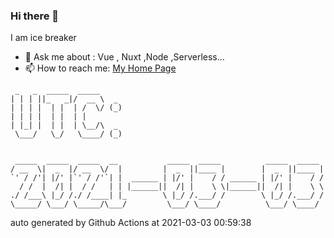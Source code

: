 ### Hi there 👋

I am ice breaker

- 💬 Ask me about : Vue , Nuxt ,Node ,Serverless...
- 📫 How to reach me: [My Home Page](https://icebreaker.top/)

```
 _   _  _____  _____     
| | | ||_   _|/  __ \  _ 
| | | |  | |  | /  \/ (_)
| | | |  | |  | |        
| |_| |  | |  | \__/\  _ 
 \___/   \_/   \____/ (_)
                         
                         
 _____  _____  _____  __           _____  _____          _____  _____ 
/ __  \|  _  |/ __  \/  |         |  _  ||____ |        |  _  ||____ |
`' / /'| |/' |`' / /'`| |  ______ | |/' |    / / ______ | |/' |    / /
  / /  |  /| |  / /   | | |______||  /| |    \ \|______||  /| |    \ \
./ /___\ |_/ /./ /____| |_        \ |_/ /.___/ /        \ |_/ /.___/ /
\_____/ \___/ \_____/\___/         \___/ \____/          \___/ \____/
```

auto generated by Github Actions at 2021-03-03 00:59:38

